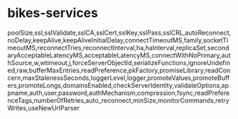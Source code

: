 # bikes-services

poolSize,ssl,sslValidate,sslCA,sslCert,sslKey,sslPass,sslCRL,autoReconnect,noDelay,keepAlive,keepAliveInitialDelay,connectTimeoutMS,family,socketTimeoutMS,reconnectTries,reconnectInterval,ha,haInterval,replicaSet,secondaryAcceptableLatencyMS,acceptableLatencyMS,connectWithNoPrimary,authSource,w,wtimeout,j,forceServerObjectId,serializeFunctions,ignoreUndefined,raw,bufferMaxEntries,readPreference,pkFactory,promiseLibrary,readConcern,maxStalenessSeconds,loggerLevel,logger,promoteValues,promoteBuffers,promoteLongs,domainsEnabled,checkServerIdentity,validateOptions,appname,auth,user,password,authMechanism,compression,fsync,readPreferenceTags,numberOfRetries,auto_reconnect,minSize,monitorCommands,retryWrites,useNewUrlParser
